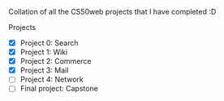 Collation of all the CS50web projects that I have completed :D

Projects
- [x] Project 0: Search
- [x] Project 1: Wiki
- [x] Project 2: Commerce
- [x] Project 3: Mail
- [ ] Project 4: Network
- [ ] Final project: Capstone
